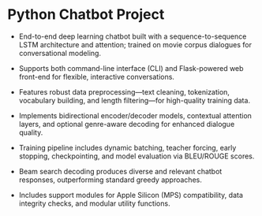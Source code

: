 # Python Chatbot Project

- End-to-end deep learning chatbot built with a sequence-to-sequence LSTM architecture and attention; trained on movie corpus dialogues for conversational modeling.

- Supports both command-line interface (CLI) and Flask-powered web front-end for flexible, interactive conversations.

- Features robust data preprocessing—text cleaning, tokenization, vocabulary building, and length filtering—for high-quality training data.

- Implements bidirectional encoder/decoder models, contextual attention layers, and optional genre-aware decoding for enhanced dialogue quality.

- Training pipeline includes dynamic batching, teacher forcing, early stopping, checkpointing, and model evaluation via BLEU/ROUGE scores.

- Beam search decoding produces diverse and relevant chatbot responses, outperforming standard greedy approaches.

- Includes support modules for Apple Silicon (MPS) compatibility, data integrity checks, and modular utility functions.
